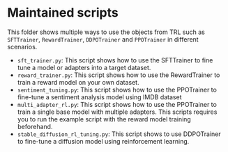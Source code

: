 # Maintained scripts

This folder shows multiple ways to use the objects from TRL such as `SFTTrainer`, `RewardTrainer`, `DDPOTrainer` and `PPOTrainer` in different scenarios. 

- `sft_trainer.py`: This script shows how to use the SFTTrainer to fine tune a model or adapters into a target dataset.
- `reward_trainer.py`: This script shows how to use the RewardTrainer to train a reward model on your own dataset.
- `sentiment_tuning.py`: This script shows how to use the PPOTrainer to fine-tune a sentiment analysis model using IMDB dataset
- `multi_adapter_rl.py`: This script shows how to use the PPOTrainer to train a single base model with multiple adapters. This scripts requires you to run the example script with the reward model training beforehand.
- `stable_diffusion_rl_tuning.py`: This script shows to use DDPOTrainer to fine-tune a diffusion model using reinforcement learning.
